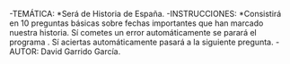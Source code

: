 -TEMÁTICA:
*Será de Historia de  España.
-INSTRUCCIONES:
*Consistirá  en 10 preguntas básicas sobre fechas importantes que han marcado nuestra historia.
Sí cometes un error automáticamente se parará el programa .
Sí aciertas automáticamente pasará a la siguiente pregunta.
-AUTOR:
David Garrido García.
